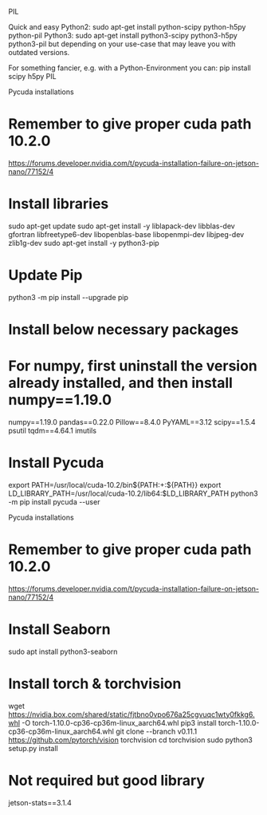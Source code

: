 PIL

Quick and easy
Python2: sudo apt-get install python-scipy python-h5py python-pil
Python3: sudo apt-get install python3-scipy python3-h5py python3-pil
but depending on your use-case that may leave you with outdated versions.

For something fancier, e.g. with a Python-Environment you can:
pip install scipy h5py PIL


Pycuda installations 
# Remember to give proper cuda path 10.2.0
https://forums.developer.nvidia.com/t/pycuda-installation-failure-on-jetson-nano/77152/4


# Install libraries
sudo apt-get update
sudo apt-get install -y liblapack-dev libblas-dev gfortran libfreetype6-dev libopenblas-base libopenmpi-dev libjpeg-dev zlib1g-dev
sudo apt-get install -y python3-pip

# Update Pip
python3 -m pip install --upgrade pip

# Install below necessary packages
# For numpy, first uninstall the version already installed, and then install numpy==1.19.0
numpy==1.19.0
pandas==0.22.0
Pillow==8.4.0
PyYAML==3.12
scipy==1.5.4
psutil
tqdm==4.64.1
imutils

# Install Pycuda
export PATH=/usr/local/cuda-10.2/bin${PATH:+:${PATH}}
export LD_LIBRARY_PATH=/usr/local/cuda-10.2/lib64:$LD_LIBRARY_PATH
python3 -m pip install pycuda --user


Pycuda installations 
# Remember to give proper cuda path 10.2.0
https://forums.developer.nvidia.com/t/pycuda-installation-failure-on-jetson-nano/77152/4



# Install Seaborn
sudo apt install python3-seaborn

# Install torch & torchvision
wget https://nvidia.box.com/shared/static/fjtbno0vpo676a25cgvuqc1wty0fkkg6.whl -O torch-1.10.0-cp36-cp36m-linux_aarch64.whl
pip3 install torch-1.10.0-cp36-cp36m-linux_aarch64.whl
git clone --branch v0.11.1 https://github.com/pytorch/vision torchvision
cd torchvision
sudo python3 setup.py install 

# Not required but good library
jetson-stats==3.1.4
